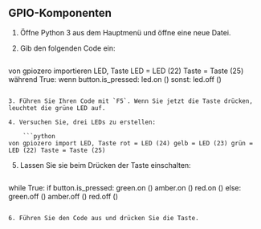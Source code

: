 ## GPIO-Komponenten

1. Öffne Python 3 aus dem Hauptmenü und öffne eine neue Datei.

2. Gib den folgenden Code ein:
    
    ```python
von gpiozero importieren LED, Taste LED = LED (22) Taste = Taste (25) während True: wenn button.is_pressed: led.on () sonst: led.off ()
```

3. Führen Sie Ihren Code mit `F5`. Wenn Sie jetzt die Taste drücken, leuchtet die grüne LED auf.

4. Versuchen Sie, drei LEDs zu erstellen:
    
    ```python
von gpiozero import LED, Taste rot = LED (24) gelb = LED (23) grün = LED (22) Taste = Taste (25)
```

5. Lassen Sie sie beim Drücken der Taste einschalten:
    
    ```python
while True: if button.is_pressed: green.on () amber.on () red.on () else: green.off () amber.off () red.off ()
```

6. Führen Sie den Code aus und drücken Sie die Taste.